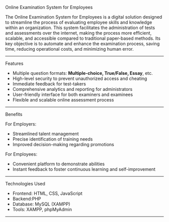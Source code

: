  Online Examination System for Employees

The Online Examination System for Employees is a digital solution designed to streamline the process of evaluating employee skills and knowledge within an organization. This system facilitates the administration of tests and assessments over the internet, making the process more efficient, scalable, and accessible compared to traditional paper-based methods. Its key objective is to automate and enhance the examination process, saving time, reducing operational costs, and minimizing human error.

---

 Features

- Multiple question formats: **Multiple-choice, True/False, Essay**, etc.
- High-level security to prevent unauthorized access and cheating
- Immediate feedback for test-takers
- Comprehensive analytics and reporting for administrators
- User-friendly interface for both examiners and examinees
- Flexible and scalable online assessment process

---

 Benefits

For Employers:
- Streamlined talent management
- Precise identification of training needs
- Improved decision-making regarding promotions

For Employees:
- Convenient platform to demonstrate abilities
- Instant feedback to foster continuous learning and self-improvement

---

 Technologies Used

- Frontend: HTML, CSS, JavaScript  
- Backend:PHP  
- Database: MySQL (XAMPP)  
- Tools: XAMPP, phpMyAdmin  

---
